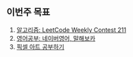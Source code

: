 ## 이번주 목표

1. [알고리즘: LeetCode Weekly Contest 211](algorithm/README.md)
2. [영어공부: 네이버영어, 말해보카](english/README.md)
3. [픽셀 아트 공부하기]()
